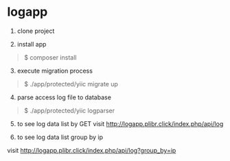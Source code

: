 # logapp

1. clone project

2. install app
> $ composer install

3. execute migration process
> $ ./app/protected/yiic migrate up

4. parse access log file to database 
> $ ./app/protected/yiic logparser

5. to see log data list by GET
visit http://logapp.plibr.click/index.php/api/log

6. to see log data list group by ip

visit http://logapp.plibr.click/index.php/api/log?group_by=ip